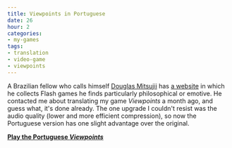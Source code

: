 ```yaml
---
title: Viewpoints in Portuguese
date: 26
hour: 2
categories:
- my-games
tags:
- translation
- video-game
- viewpoints
---
```


A Brazilian fellow who calls himself [Douglas Mitsujii](http://www.mitsujii.com/) has [a website](http://labvermelho.blogspot.com/) in which he collects Flash games he finds particularly philosophical or emotive. He contacted me about translating my game _Viewpoints_ a month ago, and guess what, it's done already. The one upgrade I couldn't resist was the audio quality (lower and more efficient compression), so now the Portuguese version has one slight advantage over the original.

[**Play the Portuguese _Viewpoints_**](http://www.agj.cl/files/games/viewpoints/pt/)
